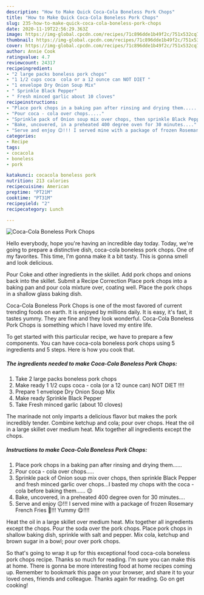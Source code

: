 ```yaml
---
description: "How to Make Quick Coca-Cola Boneless Pork Chops"
title: "How to Make Quick Coca-Cola Boneless Pork Chops"
slug: 235-how-to-make-quick-coca-cola-boneless-pork-chops
date: 2020-11-19T22:56:29.363Z
image: https://img-global.cpcdn.com/recipes/71c896dde1b49f2c/751x532cq70/coca-cola-boneless-pork-chops-recipe-main-photo.jpg
thumbnail: https://img-global.cpcdn.com/recipes/71c896dde1b49f2c/751x532cq70/coca-cola-boneless-pork-chops-recipe-main-photo.jpg
cover: https://img-global.cpcdn.com/recipes/71c896dde1b49f2c/751x532cq70/coca-cola-boneless-pork-chops-recipe-main-photo.jpg
author: Annie Cook
ratingvalue: 4.7
reviewcount: 24317
recipeingredient:
- "2 large packs boneless pork chops"
- "1 1/2 cups coca  cola or a 12 ounce can NOT DIET "
- "1 envelope Dry Onion Soup Mix"
- " Sprinkle Black Pepper"
- " Fresh minced garlic about 10 cloves"
recipeinstructions:
- "Place pork chops in a baking pan after rinsing and drying them......"
- "Pour coca - cola over chops....."
- "Sprinkle pack of Onion soup mix over chops, then sprinkle Black Pepper and fresh minced garlic over chops...I basted my chops with the coca - cola before baking them...... 😉"
- "Bake, uncovered, in a preheated 400 degree oven for 30 minutes...."
- "Serve and enjoy 😉!!! I served mine with a package of frozen Rosemary French Fries 🍟!!! Yummy 😋!!!!"
categories:
- Recipe
tags:
- cocacola
- boneless
- pork

katakunci: cocacola boneless pork 
nutrition: 213 calories
recipecuisine: American
preptime: "PT21M"
cooktime: "PT31M"
recipeyield: "2"
recipecategory: Lunch

---
```



![Coca-Cola Boneless Pork Chops](https://img-global.cpcdn.com/recipes/71c896dde1b49f2c/751x532cq70/coca-cola-boneless-pork-chops-recipe-main-photo.jpg)

Hello everybody, hope you're having an incredible day today. Today, we're going to prepare a distinctive dish, coca-cola boneless pork chops. One of my favorites. This time, I'm gonna make it a bit tasty. This is gonna smell and look delicious.

Pour Coke and other ingredients in the skillet. Add pork chops and onions back into the skillet. Submit a Recipe Correction Place pork chops into a baking pan and pour cola mixture over, coating well. Place the pork chops in a shallow glass baking dish.

Coca-Cola Boneless Pork Chops is one of the most favored of current trending foods on earth. It is enjoyed by millions daily. It is easy, it's fast, it tastes yummy. They are fine and they look wonderful. Coca-Cola Boneless Pork Chops is something which I have loved my entire life.


To get started with this particular recipe, we have to prepare a few components. You can have coca-cola boneless pork chops using 5 ingredients and 5 steps. Here is how you cook that.

<!--inarticleads1-->

##### The ingredients needed to make Coca-Cola Boneless Pork Chops:

1. Take 2 large packs boneless pork chops
1. Make ready 1 1/2 cups coca - cola (or a 12 ounce can) NOT DIET !!!!
1. Prepare 1 envelope Dry Onion Soup Mix
1. Make ready  Sprinkle Black Pepper
1. Take  Fresh minced garlic (about 10 cloves)


The marinade not only imparts a delicious flavor but makes the pork incredibly tender. Combine ketchup and cola; pour over chops. Heat the oil in a large skillet over medium heat. Mix together all ingredients except the chops. 

<!--inarticleads2-->

##### Instructions to make Coca-Cola Boneless Pork Chops:

1. Place pork chops in a baking pan after rinsing and drying them......
1. Pour coca - cola over chops.....
1. Sprinkle pack of Onion soup mix over chops, then sprinkle Black Pepper and fresh minced garlic over chops...I basted my chops with the coca - cola before baking them...... 😉
1. Bake, uncovered, in a preheated 400 degree oven for 30 minutes....
1. Serve and enjoy 😉!!! I served mine with a package of frozen Rosemary French Fries 🍟!!! Yummy 😋!!!!


Heat the oil in a large skillet over medium heat. Mix together all ingredients except the chops. Pour the soda over the pork chops. Place pork chops in shallow baking dish, sprinkle with salt and pepper. Mix cola, ketchup and brown sugar in a bowl; pour over pork chops. 

So that's going to wrap it up for this exceptional food coca-cola boneless pork chops recipe. Thanks so much for reading. I'm sure you can make this at home. There is gonna be more interesting food at home recipes coming up. Remember to bookmark this page on your browser, and share it to your loved ones, friends and colleague. Thanks again for reading. Go on get cooking!
